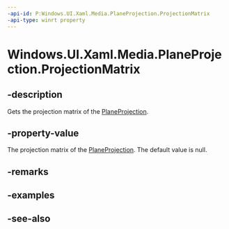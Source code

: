 ```yaml
---
-api-id: P:Windows.UI.Xaml.Media.PlaneProjection.ProjectionMatrix
-api-type: winrt property
---
```


<!-- Property syntax
public Windows.UI.Xaml.Media.Media3D.Matrix3D ProjectionMatrix { get; }
-->

# Windows.UI.Xaml.Media.PlaneProjection.ProjectionMatrix

## -description
Gets the projection matrix of the [PlaneProjection](planeprojection.md).



## -property-value
The projection matrix of the [PlaneProjection](planeprojection.md). The default value is null.

## -remarks

## -examples

## -see-also
